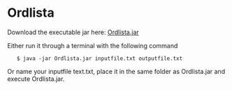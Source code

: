 # Ordlista

Download the executable jar here: [Ordlista.jar](http://humangrid.se/Ordlista.jar)

Either run it through a terminal with the following command

       $ java -jar Ordlista.jar inputfile.txt outputfile.txt

Or name your inputfile text.txt, place it in the same folder as Ordlista.jar and execute Ordlista.jar.
